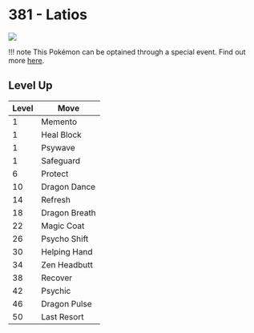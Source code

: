 # 381 - Latios
![][381]

!!! note
    This Pokémon can be optained through a special event. Find out more [here](../../../special_events/#latios).

## Level Up

Level | Move
---   | ---
  1   | Memento
  1   | Heal Block
  1   | Psywave
  1   | Safeguard
  6   | Protect
 10   | Dragon Dance
 14   | Refresh
 18   | Dragon Breath
 22   | Magic Coat
 26   | Psycho Shift
 30   | Helping Hand
 34   | Zen Headbutt
 38   | Recover
 42   | Psychic
 46   | Dragon Pulse
 50   | Last Resort



[381]: ../img/pokemon/381.png
